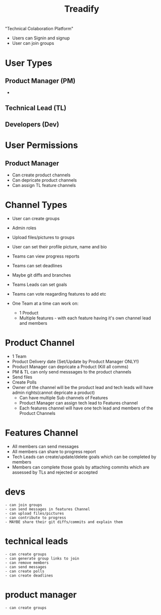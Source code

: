 <div align="center"><h1> Treadify <h1></div>
"Technical Colaboration Platform"


 - Users can Signin and signup
 - User can join groups


# User Types

 ## Product Manager (PM)

 -

 ## Technical Lead  (TL)
 ## Developers      (Dev)

# User Permissions

## Product Manager

 - Can create product channels
 - Can depricate product channels
 - Can assign TL feature channels

# Channel Types

 - User can create groups
 - Admin roles
 - Upload files/pictures to groups
 - User can set their profile picture, name and bio

 - Teams can view progress reports
 - Teams can set deadlines
 - Maybe git diffs and branches
 - Teams Leads can set goals
 - Teams can vote reagarding features to add etc

 - One Team at a time can work on:
     - 1 Product
     - Multiple features - with each feature having it's own channel lead and members

# Product Channel
 - 1 Team
 - Product Delivery date (Set/Update by Product Manager ONLY!)
 - Product Manager can depricate a Product (Kill all comms)
 - PM & TL can only send messsages to the product channels
 - Send files
 - Create Polls
 - Owner of the channel will be the product lead and tech leads will have admin rights(cannot depricate a product)
    - Can have multiple Sub channels of Features
    - Product Manager can assign tech lead to Features channel
    - Each features channel will have one tech lead and members of the Product Channels

# Features Channel
 - All members can send messages
 - All members can share to progress report
 - Tech Leads can create/update/delete goals which can be completed by members
 - Members can complete those goals by attaching commits which are assessed by TLs and rejected or accepted

# devs
    - can join groups
    - can send messages in features Channel
    - can upload files/pictures
    - can contribute to progress
    - MAYBE share their git diffs/commits and explain them

# technical leads
    - can create groups
    - can generate group links to join
    - can remove members
    - can send messages
    - can create polls
    - can create deadlines


# product manager
    - can create groups
